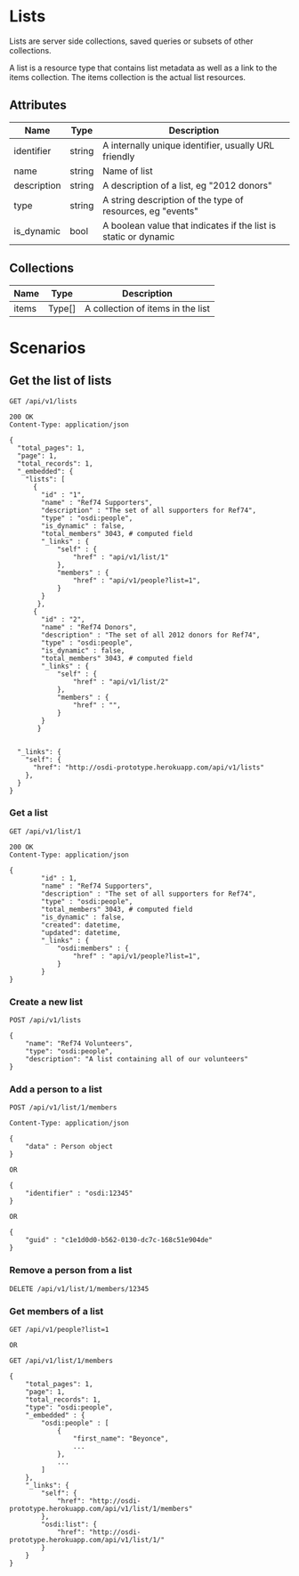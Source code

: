 # Lists 
Lists are server side collections, saved queries or subsets of other collections.  

A list is a resource type that contains list metadata as well as a link to the items collection.  The items collection is the actual list resources.

## Attributes

| Name          | Type      | Description
|-----------    |-----------|--------------
|identifier		|string		|A internally unique identifier, usually URL friendly
|name		    |string     |Name of list
|description	|string		|A description of a list, eg "2012 donors"
|type	        |string     |A string description of the type of resources, eg "events"
|is_dynamic		|bool		|A boolean value that indicates if the list is static or dynamic

## Collections
| Name          | Type      | Description
|-----------    |-----------|--------------
| items			| Type[]	|A collection of items in the list 

# Scenarios
## Get the list of lists

    GET /api/v1/lists

    200 OK
    Content-Type: application/json

    {
      "total_pages": 1,
      "page": 1,
      "total_records": 1,
      "_embedded": {
        "lists": [
          {
          	"id" : "1",
			"name" : "Ref74 Supporters",
			"description" : "The set of all supporters for Ref74",
			"type" : "osdi:people",
			"is_dynamic" : false,
			"total_members" 3043, # computed field
			"_links" : {
				"self" : {
					"href" : "api/v1/list/1"
				},
				"members" : {
					"href" : "api/v1/people?list=1",
				}
			}
		   },
          {
          	"id" : "2",
			"name" : "Ref74 Donors",
			"description" : "The set of all 2012 donors for Ref74",
			"type" : "osdi:people",
			"is_dynamic" : false,
			"total_members" 3043, # computed field
			"_links" : {
				"self" : {
					"href" : "api/v1/list/2"
				},
				"members" : {
					"href" : "",
				}
			}
		   }


      "_links": {
        "self": {
          "href": "http://osdi-prototype.herokuapp.com/api/v1/lists"
        },
      }
    }

### Get a list
  	GET /api/v1/list/1

  	200 OK
    Content-Type: application/json

  	{
  			"id" : 1,
			"name" : "Ref74 Supporters",
			"description" : "The set of all supporters for Ref74",
			"type" : "osdi:people",
			"total_members" 3043, # computed field
			"is_dynamic" : false,
			"created": datetime,
			"updated": datetime,
			"_links" : {
				"osdi:members" : {
					"href" : "api/v1/people?list=1",
				}
			}
	}

### Create a new list
	POST /api/v1/lists

	{
		"name": "Ref74 Volunteers",
		"type": "osdi:people",
		"description": "A list containing all of our volunteers"
	}

### Add a person to a list
	POST /api/v1/list/1/members

	Content-Type: application/json

	{	
		"data" : Person object
	}

	OR

	{
		"identifier" : "osdi:12345"
	}

	OR

	{
		"guid" : "c1e1d0d0-b562-0130-dc7c-168c51e904de"
	}

### Remove a person from a list
	DELETE /api/v1/list/1/members/12345

### Get members of a list

	GET /api/v1/people?list=1

	OR

	GET /api/v1/list/1/members

	{
    	"total_pages": 1,
    	"page": 1,
    	"total_records": 1,
    	"type": "osdi:people",
    	"_embedded" : {
    		"osdi:people" : [
	    		{
	    			"first_name": "Beyonce",
	    			...
	    		},
	    		...
	    	]
    	},
    	"_links": {
        	"self": {
          		"href": "http://osdi-prototype.herokuapp.com/api/v1/list/1/members"
        	},
        	"osdi:list": {
        		"href": "http://osdi-prototype.herokuapp.com/api/v1/list/1/"
        	}
      	}
    }